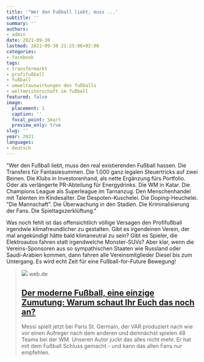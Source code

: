 ```yaml
---
title: '"Wer den Fußball liebt, muss ...'
subtitle: ''
summary: ''
authors:
- admin
date: 2021-09-30
lastmod: 2021-09-30 21:25:06+02:00
categories:
- facebook
tags:
- transfermarkt
- profifußball
- fußball
- umweltauswirkungen des fußballs
- weltmeisterschaft im fußball
featured: false
image:
  placement: 1
  caption: ''
  focal_point: Smart
  preview_only: true
slug: ''
year: 2021
languages:
- deutsch
---
```


"Wer den Fußball liebt, muss den real existierenden Fußball hassen. Die Transfers für Fantasiesummen. Die 1.000 ganz legalen Steuertricks auf zwei Beinen. Die Klubs in Investorenhand, als nette Ergänzung fürs Portfolio. Oder als verlängerte PR-Abteilung für Energydrinks. Die WM in Katar. Die Champions League als Superleague im Tarnanzug. Den Menschenhandel mit Talenten im Kindesalter. Die Despoten-Kuschelei. Die Doping-Heuchelei. "Die Mannschaft". Die Überwachung in den Stadien. Die Kriminalisierung der Fans. Die Spieltagszerklüftung."

Was noch fehlt ist das offensichtlich völlige Versagen den Profifußball irgendwie klimafreundlicher zu gestalten. Gibt es irgendeinen Verein, der mal angekündigt hätte bald klimaneutral zu sein? Gibt es Spieler, die Elektroautos fahren statt irgendwelche Monster-SUVs? Aber klar, wenn die Vereins-Sponsoren aus so sympathischen Staaten wie Russland oder Saudi-Arabien kommen, dann fahren alle Vereinsmitglieder Diesel bis zum Untergang. Es wird echt Zeit für eine Fußball-for-Future Bewegung!
> [![](https://i0.web.de/image/310/38343310,pd=1,f=responsive-author-w60.jpg)](https://web.de/magazine/sport/fussball/moderner-fussball-einzige-zumutung-warum-ueberhaput-noch-anschauen-36202782)
> web.de
> ## [Der moderne Fußball, eine einzige Zumutung: Warum schaut Ihr Euch das noch an?](https://web.de/magazine/sport/fussball/moderner-fussball-einzige-zumutung-warum-ueberhaput-noch-anschauen-36202782)
>
>Messi spielt jetzt bei Paris St. Germain, der VAR produziert nach wie vor einen Aufreger nach dem anderen und demnächst spielen 48 Teams bei der WM. Unseren Autor juckt das alles nicht mehr. Er hat mit dem Fußball Schluss gemacht - und kann das allen Fans nur empfehlen.